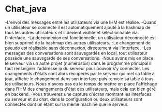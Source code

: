 # Chat_java

-L'envoi des messages entre les utilisateurs via une IHM est réalisé. 
-Quand un utilisateur se connecte il est automatiquement ajouté à la hashmap de tous les autres utilisateurs et il devient visible et sélectionnable via l'interface.
-La deconnexion est fonctionnelle, un utilisateur déconnecté est bien supprimé de la hashmap des autres utilisateurs.
-Le changement de pseudo est réalisable sans déconnexion, directement via l'interface.
-Les messages des conversations sont sauvegardés en local, tout utilisateur possède une sauvegarde de ses conversations.
-Nous avons mis en place le serveur via un autre projet (numerosbis) dans le programme principal il faut renseigner l'addresse ip du serveur pour pouvoir s'y connecter. Les changements d'états sont alors récupérés par le serveur qui met sa table à jour, affiche le changement dans son interface puis renvoie sa table à tous les utilisateurs. Nous n'avons pas eu le temps de mettre en place l'affichage dans l'IHM des changements d'état des utilisateurs, mais cela est bien géré en backend. 
-Vous trouverez une capture d'écran montrant les interfaces du serveur et du chat, dans la configuration où deux utilisateurs sont connectés dont un étant sur la même machine que le serveur.